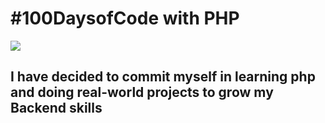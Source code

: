 # #100DaysofCode with PHP
![](https://hackr.io/blog/php-projects/thumbnail/large)

## I have decided to commit myself in learning php and doing real-world projects to grow my Backend skills
